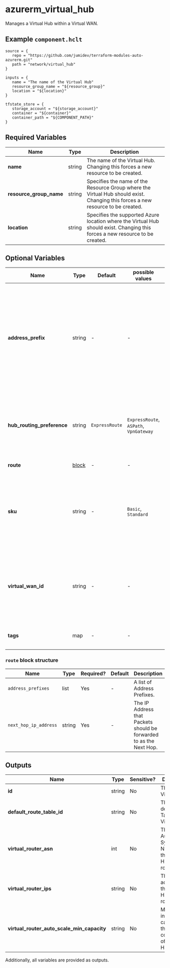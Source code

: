# azurerm_virtual_hub

Manages a Virtual Hub within a Virtual WAN.

## Example `component.hclt`

```hcl
source = {
   repo = "https://github.com/jumidev/terraform-modules-auto-azurerm.git"   
   path = "network/virtual_hub"   
}

inputs = {
   name = "The name of the Virtual Hub"   
   resource_group_name = "${resource_group}"   
   location = "${location}"   
}

tfstate_store = {
   storage_account = "${storage_account}"   
   container = "${container}"   
   container_path = "${COMPONENT_PATH}"   
}

```

## Required Variables

| Name | Type |  Description |
| ---- | --------- |  ----------- |
| **name** | string |  The name of the Virtual Hub. Changing this forces a new resource to be created. | 
| **resource_group_name** | string |  Specifies the name of the Resource Group where the Virtual Hub should exist. Changing this forces a new resource to be created. | 
| **location** | string |  Specifies the supported Azure location where the Virtual Hub should exist. Changing this forces a new resource to be created. | 

## Optional Variables

| Name | Type |  Default  |  possible values |  Description |
| ---- | --------- |  ----------- | ----------- | ----------- |
| **address_prefix** | string |  -  |  -  |  The Address Prefix which should be used for this Virtual Hub. Changing this forces a new resource to be created. [The address prefix subnet cannot be smaller than a `/24`. Azure recommends using a `/23`](https://docs.microsoft.com/azure/virtual-wan/virtual-wan-faq#what-is-the-recommended-hub-address-space-during-hub-creation). | 
| **hub_routing_preference** | string |  `ExpressRoute`  |  `ExpressRoute`, `ASPath`, `VpnGateway`  |  The hub routing preference. Possible values are `ExpressRoute`, `ASPath` and `VpnGateway`. Defaults to `ExpressRoute`. | 
| **route** | [block](#route-block-structure) |  -  |  -  |  One or more `route` blocks. | 
| **sku** | string |  -  |  `Basic`, `Standard`  |  The SKU of the Virtual Hub. Possible values are `Basic` and `Standard`. Changing this forces a new resource to be created. | 
| **virtual_wan_id** | string |  -  |  -  |  The ID of a Virtual WAN within which the Virtual Hub should be created. Changing this forces a new resource to be created. | 
| **tags** | map |  -  |  -  |  A mapping of tags to assign to the Virtual Hub. | 

### `route` block structure

| Name | Type | Required? | Default | Description |
| ---- | ---- | --------- | ------- | ----------- |
| `address_prefixes` | list | Yes | - | A list of Address Prefixes. |
| `next_hop_ip_address` | string | Yes | - | The IP Address that Packets should be forwarded to as the Next Hop. |



## Outputs

| Name | Type | Sensitive? | Description |
| ---- | ---- | --------- | --------- |
| **id** | string | No  | The ID of the Virtual Hub. | 
| **default_route_table_id** | string | No  | The ID of the default Route Table in the Virtual Hub. | 
| **virtual_router_asn** | int | No  | The Autonomous System Number of the Virtual Hub BGP router. | 
| **virtual_router_ips** | string | No  | The IP addresses of the Virtual Hub BGP router. | 
| **virtual_router_auto_scale_min_capacity** | string | No  | Minimum instance capacity for the scaling configuration of the Virtual Hub Router. | 

Additionally, all variables are provided as outputs.
